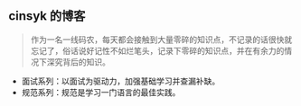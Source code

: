 ## cinsyk 的博客

> 作为一名一线码农，每天都会接触到大量零碎的知识点，不记录的话很快就忘记了，俗话说好记性不如烂笔头，记录下零碎的知识点，并在有余力的情况下深究背后的知识。

* 面试系列：以面试为驱动力，加强基础学习并查漏补缺。
* 规范系列：规范是学习一门语言的最佳实践。
